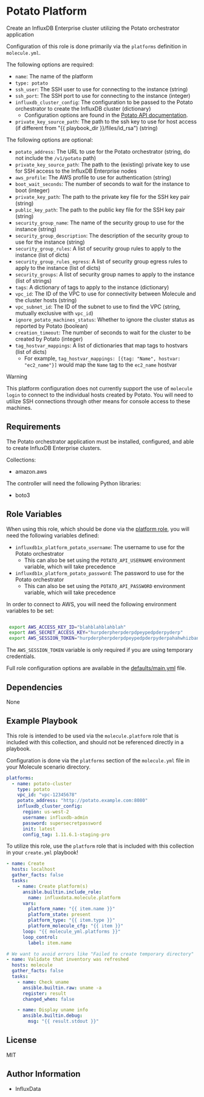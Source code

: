 Potato Platform
=========

Create an InfluxDB Enterprise cluster utilizing the Potato orchestrator application

Configuration of this role is done primarily via the `platforms` definition in `molecule.yml`.

The following options are required:

- `name`: The name of the platform
- `type: potato`
- `ssh_user`: The SSH user to use for connecting to the instance (string)
- `ssh_port`: The SSH port to use for connecting to the instance (integer)
- `influxdb_cluster_config`: The configuration to be passed to the Potato orchestrator to create the InfluxDB cluster (dictionary)
  - Configuration options are found in the [Potato API documentation](https://github.com/influxdata/potato/blob/master/swagger.yml).
- `private_key_source_path`: The path to the ssh key to use for host access (if different from "{{ playbook_dir }}/files/id_rsa") (string)

The following options are optional:

- `potato_address`: The URL to use for the Potato orchestrator (string, do not include the `/v1/potato` path)
- `private_key_source_path`: The path to the (existing) private key to use for SSH access to the InfluxDB Enterprise nodes
- `aws_profile`: The AWS profile to use for authentication (string)
- `boot_wait_seconds`: The number of seconds to wait for the instance to boot (integer)
- `private_key_path`: The path to the private key file for the SSH key pair (string)
- `public_key_path`: The path to the public key file for the SSH key pair (string)
- `security_group_name`: The name of the security group to use for the instance (string)
- `security_group_description`: The description of the security group to use for the instance (string)
- `security_group_rules`: A list of security group rules to apply to the instance (list of dicts)
- `security_group_rules_egress`: A list of security group egress rules to apply to the instance (list of dicts)
- `security_groups`: A list of security group names to apply to the instance (list of strings)
- `tags`: A dictionary of tags to apply to the instance (dictionary)
- `vpc_id`: The ID of the VPC to use for connectivity between Molecule and the cluster hosts (string)
- `vpc_subnet_id`: The ID of the subnet to use to find the VPC (string, mutually exclusive with `vpc_id`)
- `ignore_potato_machines_status`: Whether to ignore the cluster status as reported by Potato (boolean)
- `creation_timeout`: The number of seconds to wait for the cluster to be created by Potato (integer)
- `tag_hostvar_mappings`: A list of dictionaries that map tags to hostvars (list of dicts)
  - For example, `tag_hostvar_mappings: [{tag: "Name", hostvar: "ec2_name"}]` would map the `Name` tag to the `ec2_name` hostvar

> [!WARNING]  
> This platform configuration does not currently support the use of `molecule login` to connect to the individual hosts created by Potato. You will need to utilize SSH connections through other means for console access to these machines.

Requirements
------------

The Potato orchestrator application must be installed, configured, and able to create InfluxDB Enterprise clusters.

Collections:
- amazon.aws

The controller will need the following Python libraries:
- boto3

Role Variables
--------------

When using this role, which should be done via the [platform role](../platform), you will need the following variables defined:

- `influxdb1x_platform_potato_username`: The username to use for the Potato orchestrator 
  - This can also be set using the `POTATO_API_USERNAME` environment variable, which will take precedence
- `influxdb1x_platform_potato_password`: The password to use for the Potato orchestrator
  - This can also be set using the `POTATO_API_PASSWORD` environment variable, which will take precedence

In order to connect to AWS, you will need the following environment variables to be set:

```bash

 export AWS_ACCESS_KEY_ID="blahblahblahblah"
 export AWS_SECRET_ACCESS_KEY="hurpderpherpderpdpeypedpderpyderp"
 export AWS_SESSION_TOKEN="hurpderpherpderpdpeypedpderpyderpahahwhizbanglotsofstuffblablablabla"
```

The `AWS_SESSION_TOKEN` variable is only required if you are using temporary credentials.

Full role configuration options are available in the [defaults/main.yml](defaults/main.yml) file.

Dependencies
------------

None

Example Playbook
----------------

This role is intended to be used via the `molecule.platform` role that is included with this collection, and should not be referenced directly in a playbook.

Configuration is done via the `platforms` section of the `molecule.yml` file in your Molecule scenario directory.

```yaml
platforms:
  - name: potato-cluster
    type: potato
    vpc_id: "vpc-12345678"
    potato_address: "http://potato.example.com:8080"
    influxdb_cluster_config:
      region: us-west-2
      username: influxdb-admin
      password: supersecretpassword
      init: latest
      config_tag: 1.11.6.1-staging-pro
```

To utilize this role, use the `platform` role that is included with this collection in your `create.yml` playbook!

```yaml
- name: Create
  hosts: localhost
  gather_facts: false
  tasks:
    - name: Create platform(s)
      ansible.builtin.include_role:
        name: influxdata.molecule.platform
      vars:
        platform_name: "{{ item.name }}"
        platform_state: present
        platform_type: "{{ item.type }}"
        platform_molecule_cfg: "{{ item }}"
      loop: "{{ molecule_yml.platforms }}"
      loop_control:
        label: item.name

# We want to avoid errors like "Failed to create temporary directory"
- name: Validate that inventory was refreshed
  hosts: molecule
  gather_facts: false
  tasks:
    - name: Check uname
      ansible.builtin.raw: uname -a
      register: result
      changed_when: false

    - name: Display uname info
      ansible.builtin.debug:
        msg: "{{ result.stdout }}"

```

License
-------

MIT

Author Information
------------------

- InfluxData


